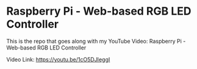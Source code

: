 # Raspberry Pi - Web-based RGB LED Controller
This is the repo that goes along with my YouTube Video: Raspberry Pi - Web-based RGB LED Controller

Video Link: https://youtu.be/1cO5DJIeggI

